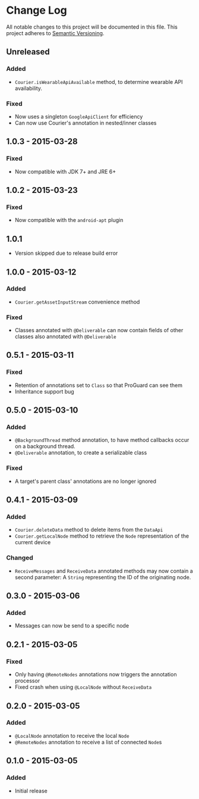# Change Log
All notable changes to this project will be documented in this file.
This project adheres to [Semantic Versioning](http://semver.org/).

## Unreleased
### Added
- `Courier.isWearableApiAvailable` method, to determine wearable API availability.

### Fixed
- Now uses a singleton `GoogleApiClient` for efficiency
- Can now use Courier's annotation in nested/inner classes

## 1.0.3 - 2015-03-28
### Fixed
- Now compatible with JDK 7+ and JRE 6+

## 1.0.2 - 2015-03-23
### Fixed
- Now compatible with the `android-apt` plugin

## 1.0.1
- Version skipped due to release build error

## 1.0.0 - 2015-03-12
### Added
- `Courier.getAssetInputStream` convenience method

### Fixed
- Classes annotated with `@Deliverable` can now contain fields of other classes also annotated with `@Deliverable`

## 0.5.1 - 2015-03-11
### Fixed
- Retention of annotations set to `Class` so that ProGuard can see them
- Inheritance support bug

## 0.5.0 - 2015-03-10
### Added
- `@BackgroundThread` method annotation, to have method callbacks occur on a background thread.
- `@Deliverable` annotation, to create a serializable class

### Fixed
- A target's parent class' annotations are no longer ignored

## 0.4.1 - 2015-03-09
### Added
- `Courier.deleteData` method to delete items from the `DataApi`
- `Courier.getLocalNode` method to retrieve the `Node` representation of the current device

### Changed
- `ReceiveMessages` and `ReceiveData` annotated methods may now contain a second parameter: A `String` representing the ID of the originating node.

## 0.3.0 - 2015-03-06
### Added
- Messages can now be send to a specific node

## 0.2.1 - 2015-03-05
### Fixed
- Only having `@RemoteNodes` annotations now triggers the annotation processor
- Fixed crash when using `@LocalNode` without `ReceiveData`

## 0.2.0 - 2015-03-05
### Added
- `@LocalNode` annotation to receive the local `Node`
- `@RemoteNodes` annotation to receive a list of connected `Node`s

## 0.1.0 - 2015-03-05
### Added
- Initial release